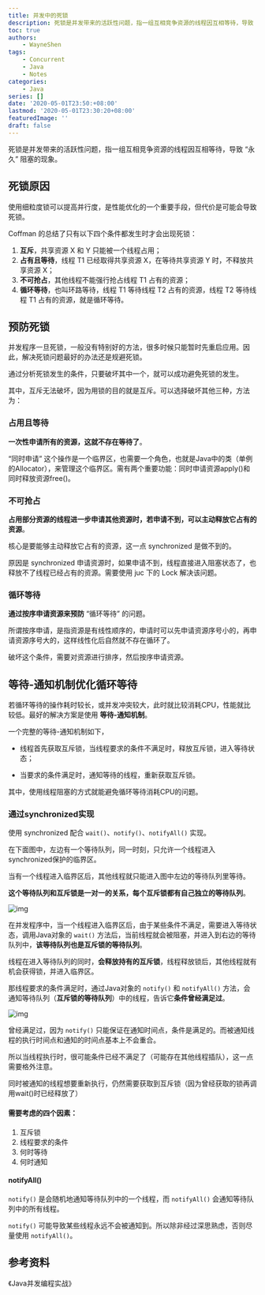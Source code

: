 ```yaml
---
title: 并发中的死锁
description: 死锁是并发带来的活跃性问题，指一组互相竞争资源的线程因互相等待，导致 “永久” 阻塞的现象。
toc: true
authors: 
    - WayneShen
tags: 
    - Concurrent
    - Java
    - Notes
categories: 
    - Java
series: []
date: '2020-05-01T23:50:+08:00'
lastmod: '2020-05-01T23:30:20+08:00'
featuredImage: ''
draft: false
---
```




死锁是并发带来的活跃性问题，指一组互相竞争资源的线程因互相等待，导致 “永久” 阻塞的现象。

<!--more-->

## 死锁原因

使用细粒度锁可以提高并行度，是性能优化的一个重要手段，但代价是可能会导致死锁。

Coffman 的总结了只有以下四个条件都发生时才会出现死锁：

1. **互斥**，共享资源 X 和 Y 只能被一个线程占用；
2. **占有且等待**，线程 T1 已经取得共享资源 X，在等待共享资源 Y 时，不释放共享资源 X；
3. **不可抢占**，其他线程不能强行抢占线程 T1 占有的资源；
4. **循环等待**，也叫环路等待，线程 T1 等待线程 T2 占有的资源，线程 T2 等待线程 T1 占有的资源，就是循环等待。



## 预防死锁

并发程序一旦死锁，一般没有特别好的方法，很多时候只能暂时先重启应用。因此，解决死锁问题最好的办法还是规避死锁。

通过分析死锁发生的条件，只要破坏其中一个，就可以成功避免死锁的发生。

其中，互斥无法破坏，因为用锁的目的就是互斥。可以选择破坏其他三种，方法为：

### 占用且等待

**一次性申请所有的资源，这就不存在等待了**。

“同时申请” 这个操作是一个临界区，也需要一个角色，也就是Java中的类（单例的Allocator），来管理这个临界区。需有两个重要功能：同时申请资源apply()和同时释放资源free()。

### 不可抢占

**占用部分资源的线程进一步申请其他资源时，若申请不到，可以主动释放它占有的资源**。

核心是要能够主动释放它占有的资源，这一点 synchronized 是做不到的。

原因是 synchronized 申请资源时，如果申请不到，线程直接进入阻塞状态了，也释放不了线程已经占有的资源。需要使用 juc 下的 Lock 解决该问题。

### 循环等待

**通过按序申请资源来预防** “循环等待” 的问题。

所谓按序申请，是指资源是有线性顺序的，申请时可以先申请资源序号小的，再申请资源序号大的，这样线性化后自然就不存在循环了。

破坏这个条件，需要对资源进行排序，然后按序申请资源。



## 等待-通知机制优化循环等待

若循环等待的操作耗时较长，或并发冲突较大，此时就比较消耗CPU，性能就比较低。最好的解决方案是使用 **等待-通知机制**。

一个完整的等待-通知机制如下，

+ 线程首先获取互斥锁，当线程要求的条件不满足时，释放互斥锁，进入等待状态；

+ 当要求的条件满足时，通知等待的线程，重新获取互斥锁。

其中，使用线程阻塞的方式就能避免循环等待消耗CPU的问题。


### 通过synchronized实现

使用 synchronized 配合 `wait()`、`notify()`、`notifyAll()` 实现。

在下面图中，左边有一个等待队列，同一时刻，只允许一个线程进入synchronized保护的临界区。

当有一个线程进入临界区后，其他线程就只能进入图中左边的等待队列里等待。

**这个等待队列和互斥锁是一对一的关系，每个互斥锁都有自己独立的等待队列**。

![img](../../../assets/并发中的死锁/c6640129fde927be8882ca90981613d0.png)

在并发程序中，当一个线程进入临界区后，由于某些条件不满足，需要进入等待状态，调用Java对象的 `wait()` 方法后，当前线程就会被阻塞，并进入到右边的等待队列中，**该等待队列也是互斥锁的等待队列**。

线程在进入等待队列的同时，**会释放持有的互斥锁**，线程释放锁后，其他线程就有机会获得锁，并进入临界区。

那线程要求的条件满足时，通过Java对象的 `notify()` 和 `notifyAll()` 方法，会通知等待队列（**互斥锁的等待队列**）中的线程，告诉它**条件曾经满足过**。

![img](../../../assets/并发中的死锁/1b3e999c300166a84f2e8cc7a4b8f78c.png)

曾经满足过，因为 `notify()` 只能保证在通知时间点，条件是满足的。而被通知线程的执行时间点和通知的时间点基本上不会重合。

所以当线程执行时，很可能条件已经不满足了（可能存在其他线程插队），这一点需要格外注意。

同时被通知的线程想要重新执行，仍然需要获取到互斥锁（因为曾经获取的锁再调用wait()时已经释放了）

#### 需要考虑的四个因素：

1. 互斥锁
2. 线程要求的条件
3. 何时等待
4. 何时通知


#### notifyAll()

`notify()` 是会随机地通知等待队列中的一个线程，而 `notifyAll()` 会通知等待队列中的所有线程。

`notify()` 可能导致某些线程永远不会被通知到。所以除非经过深思熟虑，否则尽量使用 `notifyAll()`。



## 参考资料

《Java并发编程实战》
